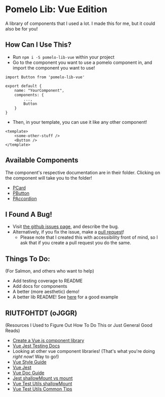 # Pomelo Lib: Vue Edition

A library of components that I used a lot. I made this for me, but it could also be for you!

## How Can I Use This?

- Run `npm i -S pomelo-lib-vue` within your project
- Go to the component you want to use a pomelo component in, and import the component you want to use!
```
import Button from 'pomelo-lib-vue'

export default {
    name: "YourComponent",
    components: {
        ...,
        Button
    }
}
```
- Then, in your template, you can use it like any other component!
```
<template>
    <some-other-stuff />
    <Button />
</template>
```

## Available Components

The component's respective documentation are in their folder. Clicking on the component will take you to the folder!

- [PCard](https://github.com/chinanwu/pomelo-lib/tree/master/vue/src/components)
- [PButton](https://github.com/chinanwu/pomelo-lib/tree/master/vue/src/components/Buttons)
- [PAccordion](https://github.com/chinanwu/pomelo-lib/tree/master/vue/src/components)

## I Found A Bug! 

- Visit [the github issues page](https://github.com/chinanwu/pomelo-lib), and describe the bug.
- Alternatively, if you fix the issue, make a [pull request](https://github.com/chinanwu/pomelo-lib/pulls)!
    - Please note that I created this with accessibility front of mind, so I ask that if you create a pull request you do the same.

## Things To Do:

(For Salmon, and others who want to help)

- Add testing coverage to README
- Add docs for components
- A better (more aesthetic) demo!
- A better lib README! See [here](https://github.com/frederikwagner/vue-component-library) for a good example

## RIUTFOHTDT (oJGGR)

(Resources I Used to Figure Out How To Do This or Just General Good Reads)

- [Create a Vue.js component library](https://itnext.io/create-a-vue-js-component-library-as-a-module-part-1-a1116e632751)
- [Vue Jest Testing Docs](https://vue-test-utils.vuejs.org/v2/guide/event-handling.html#the-counter-component)
- Looking at other vue component libraries! (That's what you're doing *right now*! Way to go!)
- [Vue Style Guide](https://vuejs.org/v2/style-guide/#Base-component-names-strongly-recommended)
- [Vue Jest](https://medium.com/swlh/tips-on-unit-testing-vue-components-with-jest-e68ff6a28bb5)
- [Vue Doc Guide](https://v3.vuejs.org/guide/contributing/writing-guide.html#style)
- [Jest shallowMount vs mount](https://reactgo.com/vue-testing-mount-vs-shallowmount/)
- [Vue Test Utils shallowMount](https://vue-test-utils.vuejs.org/api/shallowmount.html)
- [Vue Test Utils Common Tips](https://vue-test-utils.vuejs.org/guides/#common-tips)
